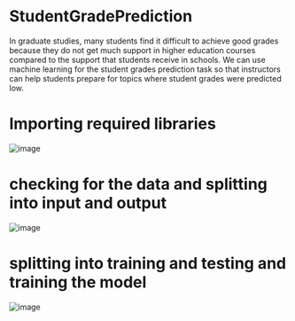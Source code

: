 # StudentGradePrediction

In graduate studies, many students find it difficult to achieve good grades because they do not get much support in higher education courses 
compared to the support that students receive in schools. We can use machine learning for the student grades prediction task so that instructors 
can help students prepare for topics where student grades were predicted low.



# Importing required libraries

![image](https://user-images.githubusercontent.com/104202659/204134885-f23989ec-9cbb-4678-8e61-8ff4084279b5.png)

# checking for the data and splitting into input and output

![image](https://user-images.githubusercontent.com/104202659/204134909-44a21bd4-d881-4bf9-8a83-1158f72f41a2.png)


# splitting into training and testing and training the model

![image](https://user-images.githubusercontent.com/104202659/204134934-3edfb0a6-c449-40a5-bc0b-542acab76adc.png)
